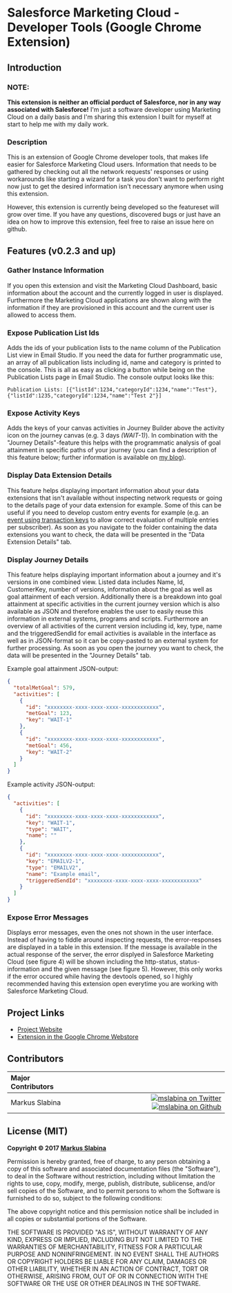 # Salesforce Marketing Cloud - Developer Tools (Google Chrome Extension)

## Introduction

### NOTE:

**This extension is neither an official porduct of Salesforce, nor in any way associated with Salesforce!** I'm just a software developer using Marketing Cloud on a daily basis and I'm sharing this extension I built for myself at start to help me with my daily work.

### Description

This is an extension of Google Chrome developer tools, that makes life easier for Salesforce Marketing Cloud users. Information that needs to be gathered by checking out all the network requests' responses or using workarounds like starting a wizard for a task you don't want to perform right now just to get the desired information isn't necessary anymore when using this extension.

However, this extension is currently being developed so the featureset will grow over time. If you have any questions, discovered bugs or just have an idea on how to improve this extension, feel free to raise an issue here on github.

## Features (v0.2.3 and up)

### Gather Instance Information

If you open this extension and visit the Marketing Cloud Dashboard, basic information about the account and the currently logged in user is displayed. Furthermore the Marketing Cloud applications are shown along with the information if they are provisioned in this account and the current user is allowed to access them.

### Expose Publication List Ids

Adds the ids of your publication lists to the name column of the Publication List view in Email Studio. If you need the data for further programmatic use, an array of all publication lists including id, name and category is printed to the console. This is all as easy as clicking a button while being on the Publication Lists page in Email Studio. The console output looks like this:

`Publication Lists: [{"listId":1234,"categoryId":1234,"name":"Test"},{"listId":1235,"categoryId":1234,"name":"Test 2"}]`

### Expose Activity Keys

Adds the keys of your canvas activities in Journey Builder above the activity icon on the journey canvas (e.g. 3 days <i>(WAIT-1)</i>). In combination with the "Journey Details"-feature this helps with the programmatic analysis of goal attainment in specific paths of your journey (you can find a description of this feature below; further information is available on [my blog](https://markus.codes/2017/08/03/salesforce-marketing-cloud-developer-tools-journey-details-feature)).

### Display Data Extension Details

This feature helps displaying important information about your data extensions that isn't available without inspecting network requests or going to the details page of your data extension for example. Some of this can be useful if you need to develop custom entry events for example (e.g. an [event using transaction keys](https://github.com/mslabina/sfmc-customevent-with-transactionkey) to allow correct evaluation of multiple entries per subscriber). As soon as you navigate to the folder containing the data extensions you want to check, the data will be presented in the "Data Extension Details" tab.

### Display Journey Details

This feature helps displaying important information about a journey and it's versions in one combined view. Listed data includes Name, Id, CustomerKey, number of versions, information about the goal as well as goal attainment of each version. Additionally there is a breakdown into goal attainment at specific activities in the current journey version which is also available as JSON and therefore enables the user to easily reuse this information in external systems, programs and scripts. Furthermore an overview of all activities of the current version including id, key, type, name and the triggeredSendId for email activities is available in the interface as well as in JSON-format so it can be copy-pasted to an external system for further processing. As soon as you open the journey you want to check, the data will be presented in the "Journey Details" tab.

Example goal attainment JSON-output:

```json
{
  "totalMetGoal": 579,
  "activities": [
    {
      "id": "xxxxxxxx-xxxx-xxxx-xxxx-xxxxxxxxxxxx",
      "metGoal": 123,
      "key": "WAIT-1"
    },
    {
      "id": "xxxxxxxx-xxxx-xxxx-xxxx-xxxxxxxxxxxx",
      "metGoal": 456,
      "key": "WAIT-2"
    }
  ]
}
```

Example activity JSON-output:

```json
{
  "activities": [
    {
      "id": "xxxxxxxx-xxxx-xxxx-xxxx-xxxxxxxxxxxx",
      "key": "WAIT-1",
      "type": "WAIT",
      "name": ""
    },
    {
      "id": "xxxxxxxx-xxxx-xxxx-xxxx-xxxxxxxxxxxx",
      "key": "EMAILV2-1",
      "type": "EMAILV2",
      "name": "Example email",
      "triggeredSendId": "xxxxxxxx-xxxx-xxxx-xxxx-xxxxxxxxxxxx"
    }
  ]
}
```

### Expose Error Messages

Displays error messages, even the ones not shown in the user interface. Instead of having to fiddle around inspecting requests, the error-responses are displayed in a table in this extension. If the message is available in the actual response of the server, the error displyed in Salesforce Marketing Cloud (see figure 4) will be shown including the http-status, status-information and the given message (see figure 5). However, this only works if the error occured while having the devtools opened, so I highly recommended having this extension open everytime you are working with Salesforce Marketing Cloud.

## Project Links

 - [Project Website](https://markus.codes/sfmc-chrome-devtools)
 - [Extension in the Google Chrome Webstore](https://chrome.google.com/webstore/detail/salesforce-marketing-clou/bkmmmgaljahinmpijhdggabkdngpadbn?hl=en-US)

## Contributors

|Major Contributors | |
|:----|----:|
|Markus Slabina |[![mslabina on Twitter](https://raw.githubusercontent.com/ExactTarget/fuelux/gh-pages/invertobird-sm.png)](https://twitter.com/mslabina) [![mslabina on Github](https://raw.githubusercontent.com/ExactTarget/fuelux/gh-pages/invertocat-sm.png)](https://github.com/mslabina) |

## License (MIT)

__Copyright © 2017 [Markus Slabina](https://github.com/mslabina)__

Permission is hereby granted, free of charge, to any person obtaining a copy of this software and associated documentation files (the "Software"), to deal in the Software without restriction, including without limitation the rights to use, copy, modify, merge, publish, distribute, sublicense, and/or sell copies of the Software, and to permit persons to whom the Software is furnished to do so, subject to the following conditions:

The above copyright notice and this permission notice shall be included in all copies or substantial portions of the Software.

THE SOFTWARE IS PROVIDED "AS IS", WITHOUT WARRANTY OF ANY KIND, EXPRESS OR IMPLIED, INCLUDING BUT NOT LIMITED TO THE WARRANTIES OF MERCHANTABILITY, FITNESS FOR A PARTICULAR PURPOSE AND NONINFRINGEMENT. IN NO EVENT SHALL THE AUTHORS OR COPYRIGHT HOLDERS BE LIABLE FOR ANY CLAIM, DAMAGES OR OTHER LIABILITY, WHETHER IN AN ACTION OF CONTRACT, TORT OR OTHERWISE, ARISING FROM, OUT OF OR IN CONNECTION WITH THE SOFTWARE OR THE USE OR OTHER DEALINGS IN THE SOFTWARE.
